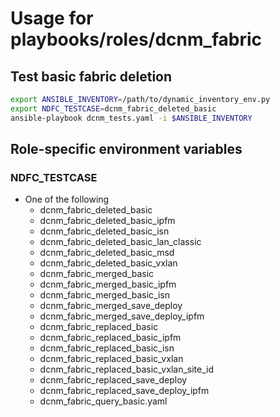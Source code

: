 # Usage for playbooks/roles/dcnm_fabric

## Test basic fabric deletion

```bash
export ANSIBLE_INVENTORY=/path/to/dynamic_inventory_env.py
export NDFC_TESTCASE=dcnm_fabric_deleted_basic
ansible-playbook dcnm_tests.yaml -i $ANSIBLE_INVENTORY
```

## Role-specific environment variables

### NDFC_TESTCASE

- One of the following
    - dcnm_fabric_deleted_basic
    - dcnm_fabric_deleted_basic_ipfm
    - dcnm_fabric_deleted_basic_isn
    - dcnm_fabric_deleted_basic_lan_classic
    - dcnm_fabric_deleted_basic_msd
    - dcnm_fabric_deleted_basic_vxlan
    - dcnm_fabric_merged_basic
    - dcnm_fabric_merged_basic_ipfm
    - dcnm_fabric_merged_basic_isn
    - dcnm_fabric_merged_save_deploy
    - dcnm_fabric_merged_save_deploy_ipfm
    - dcnm_fabric_replaced_basic
    - dcnm_fabric_replaced_basic_ipfm
    - dcnm_fabric_replaced_basic_isn
    - dcnm_fabric_replaced_basic_vxlan
    - dcnm_fabric_replaced_basic_vxlan_site_id
    - dcnm_fabric_replaced_save_deploy
    - dcnm_fabric_replaced_save_deploy_ipfm
    - dcnm_fabric_query_basic.yaml
